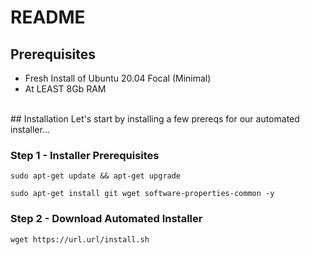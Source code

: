 # README

## Prerequisites

* Fresh Install of Ubuntu 20.04 Focal (Minimal)
* At LEAST 8Gb RAM

<br>
## Installation
Let's start by installing a few prereqs for our automated installer...

### Step 1 - Installer Prerequisites

```
sudo apt-get update && apt-get upgrade

sudo apt-get install git wget software-properties-common -y
```

### Step 2 - Download Automated Installer

```
wget https://url.url/install.sh
```
